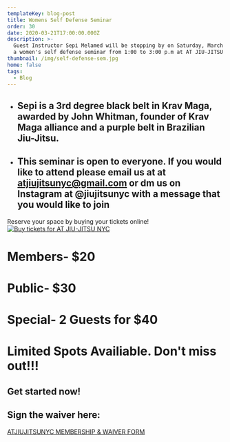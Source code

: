 ```yaml
---
templateKey: blog-post
title: Womens Self Defense Seminar
order: 30
date: 2020-03-21T17:00:00.000Z
description: >-
  Guest Instructor Sepi Melamed will be stopping by on Saturday, March 21st for
  a women's self defense seminar from 1:00 to 3:00 p.m at AT JIU-JITSU NYC.
thumbnail: /img/self-defense-sem.jpg
home: false
tags:
  - Blog
---
```


- ## Sepi is a 3rd degree black belt in Krav Maga, awarded by John Whitman, founder of Krav Maga alliance and a purple belt in Brazilian Jiu-Jitsu.
- ## This seminar is open to everyone. If you would like to attend please email us at at atjiujitsunyc@gmail.com or dm us on Instagram at @jiujitsunyc with a message that you would like to join

Reserve your space by buying your tickets online!<br>
<a href="https://buytickets.at/atjiujitsunyc" title="Buy tickets for AT JIU-JITSU NYC"><img src="https://app.tickettailor.com/images/btns/bt_re.gif" alt="Buy tickets for AT JIU-JITSU NYC" /></a>

# Members- \$20

# Public- \$30

# Special- 2 Guests for \$40

# Limited Spots Availiable. Don't miss out!!!

## Get started now!

## Sign the waiver here:

<a
            href="javascript:void(
        window.open(
          'https://form.jotform.com/atjiujitsudev/studio-membership',
          'blank',
          'scrollbars=yes,
          toolbar=no,
          width=700,
          height=500'
        )
      )
    "
          >
ATJIUJITSUNYC MEMBERSHIP & WAIVER FORM
</a>

<br>
